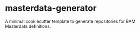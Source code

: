 # masterdata-generator
A minimal cookiecutter template to generate repositories for BAM Masterdata definitions.
